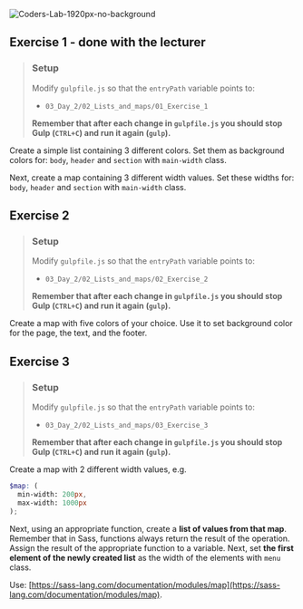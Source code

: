 ![Coders-Lab-1920px-no-background](https://user-images.githubusercontent.com/30623667/104709394-2cabee80-571f-11eb-9518-ea6a794e558e.png)


## Exercise 1 - done with the lecturer

> ### Setup
> Modify `gulpfile.js` so that the `entryPath` variable points to:
> -  `03_Day_2/02_Lists_and_maps/01_Exercise_1`
>
> **Remember that after each change in `gulpfile.js` you should stop Gulp (`CTRL+C`) and run it again (`gulp`).**


Create a simple list containing 3 different colors. Set them as background colors for: `body`, `header` and `section` with `main-width` class.

Next, create a map containing 3 different width values. Set these widths for: `body`, `header` and `section` with `main-width` class.


## Exercise 2

> ### Setup
> Modify `gulpfile.js` so that the `entryPath` variable points to:
> -  `03_Day_2/02_Lists_and_maps/02_Exercise_2`
>
> **Remember that after each change in `gulpfile.js` you should stop Gulp (`CTRL+C`) and run it again (`gulp`).**

Create a map with five colors of your choice. Use it to set background color for the page, the text, and the footer.


## Exercise 3

> ### Setup
> Modify `gulpfile.js` so that the `entryPath` variable points to:
> -  `03_Day_2/02_Lists_and_maps/03_Exercise_3`
>
> **Remember that after each change in `gulpfile.js` you should stop Gulp (`CTRL+C`) and run it again (`gulp`).**

Create a map with 2 different width values, e.g.

```scss
$map: (
  min-width: 200px,
  max-width: 1000px
);
```

Next, using an appropriate function, create a **list of values from that map**.
Remember that in Sass, functions always return the result of the operation.
Assign the result of the appropriate function to a variable.
Next, set **the first element of the newly created list** as the width of the elements with `menu` class.

Use: [https://sass-lang.com/documentation/modules/map](https://sass-lang.com/documentation/modules/map).
